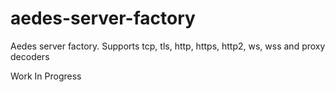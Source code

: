 # aedes-server-factory

Aedes server factory. Supports tcp, tls, http, https, http2, ws, wss and proxy decoders

Work In Progress